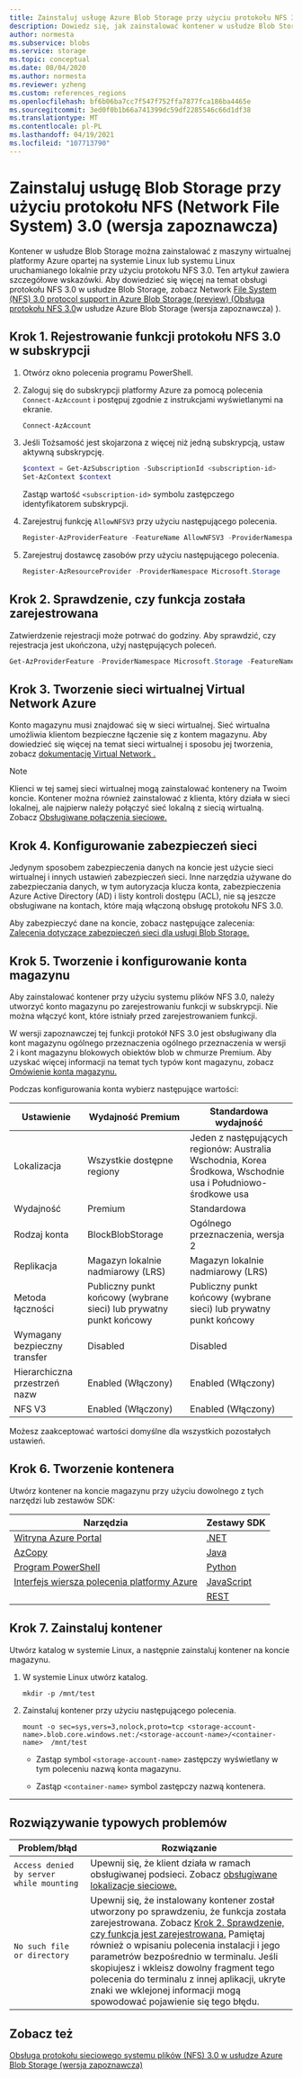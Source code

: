 ```yaml
---
title: Zainstaluj usługę Azure Blob Storage przy użyciu protokołu NFS 3.0 (wersja zapoznawcza) | Microsoft Docs
description: Dowiedz się, jak zainstalować kontener w usłudze Blob Storage z maszyny wirtualnej platformy Azure lub klienta uruchamianego lokalnie przy użyciu protokołu NFS 3.0.
author: normesta
ms.subservice: blobs
ms.service: storage
ms.topic: conceptual
ms.date: 08/04/2020
ms.author: normesta
ms.reviewer: yzheng
ms.custom: references_regions
ms.openlocfilehash: bf6b06ba7cc7f547f752ffa7877fca186ba4465e
ms.sourcegitcommit: 3ed0f0b1b66a741399dc59df2285546c66d1df38
ms.translationtype: MT
ms.contentlocale: pl-PL
ms.lasthandoff: 04/19/2021
ms.locfileid: "107713790"
---
```

# <a name="mount-blob-storage-by-using-the-network-file-system-nfs-30-protocol-preview"></a>Zainstaluj usługę Blob Storage przy użyciu protokołu NFS (Network File System) 3.0 (wersja zapoznawcza)

Kontener w usłudze Blob Storage można zainstalować z maszyny wirtualnej platformy Azure opartej na systemie Linux lub systemu Linux uruchamianego lokalnie przy użyciu protokołu NFS 3.0. Ten artykuł zawiera szczegółowe wskazówki. Aby dowiedzieć się więcej na temat obsługi protokołu NFS 3.0 w usłudze Blob Storage, zobacz Network [File System (NFS) 3.0 protocol support in Azure Blob Storage (preview) (Obsługa protokołu NFS 3.0](network-file-system-protocol-support.md)w usłudze Azure Blob Storage (wersja zapoznawcza) ).

## <a name="step-1-register-the-nfs-30-protocol-feature-with-your-subscription"></a>Krok 1. Rejestrowanie funkcji protokołu NFS 3.0 w subskrypcji

1. Otwórz okno polecenia programu PowerShell. 

2. Zaloguj się do subskrypcji platformy Azure za pomocą polecenia `Connect-AzAccount` i postępuj zgodnie z instrukcjami wyświetlanymi na ekranie.

   ```powershell
   Connect-AzAccount
   ```

3. Jeśli Tożsamość jest skojarzona z więcej niż jedną subskrypcją, ustaw aktywną subskrypcję.

   ```powershell
   $context = Get-AzSubscription -SubscriptionId <subscription-id>
   Set-AzContext $context
   ```
   
   Zastąp wartość `<subscription-id>` symbolu zastępczego identyfikatorem subskrypcji.

4. Zarejestruj funkcję `AllowNFSV3` przy użyciu następującego polecenia.

   ```powershell
   Register-AzProviderFeature -FeatureName AllowNFSV3 -ProviderNamespace Microsoft.Storage 
   ```

5. Zarejestruj dostawcę zasobów przy użyciu następującego polecenia.
    
   ```powershell
   Register-AzResourceProvider -ProviderNamespace Microsoft.Storage   
   ```

## <a name="step-2-verify-that-the-feature-is-registered"></a>Krok 2. Sprawdzenie, czy funkcja została zarejestrowana 

Zatwierdzenie rejestracji może potrwać do godziny. Aby sprawdzić, czy rejestracja jest ukończona, użyj następujących poleceń.

```powershell
Get-AzProviderFeature -ProviderNamespace Microsoft.Storage -FeatureName AllowNFSV3
```

## <a name="step-3-create-an-azure-virtual-network-vnet"></a>Krok 3. Tworzenie sieci wirtualnej Virtual Network Azure

Konto magazynu musi znajdować się w sieci wirtualnej. Sieć wirtualna umożliwia klientom bezpieczne łączenie się z kontem magazynu. Aby dowiedzieć się więcej na temat sieci wirtualnej i sposobu jej tworzenia, zobacz [dokumentację Virtual Network .](../../virtual-network/index.yml)

> [!NOTE]
> Klienci w tej samej sieci wirtualnej mogą zainstalować kontenery na Twoim koncie. Kontener można również zainstalować z klienta, który działa w sieci lokalnej, ale najpierw należy połączyć sieć lokalną z siecią wirtualną. Zobacz [Obsługiwane połączenia sieciowe.](network-file-system-protocol-support.md#supported-network-connections)

## <a name="step-4-configure-network-security"></a>Krok 4. Konfigurowanie zabezpieczeń sieci

Jedynym sposobem zabezpieczenia danych na koncie jest użycie sieci wirtualnej i innych ustawień zabezpieczeń sieci. Inne narzędzia używane do zabezpieczania danych, w tym autoryzacja klucza konta, zabezpieczenia Azure Active Directory (AD) i listy kontroli dostępu (ACL), nie są jeszcze obsługiwane na kontach, które mają włączoną obsługę protokołu NFS 3.0.

Aby zabezpieczyć dane na koncie, zobacz następujące zalecenia: [Zalecenia dotyczące zabezpieczeń sieci dla usługi Blob Storage.](security-recommendations.md#networking)

## <a name="step-5-create-and-configure-a-storage-account"></a>Krok 5. Tworzenie i konfigurowanie konta magazynu

Aby zainstalować kontener przy użyciu systemu plików NFS 3.0, należy utworzyć konto magazynu po zarejestrowaniu funkcji w subskrypcji.  Nie można włączyć kont, które istniały przed zarejestrowaniem funkcji.

W wersji zapoznawczej tej funkcji protokół NFS 3.0 jest obsługiwany dla kont magazynu ogólnego przeznaczenia ogólnego przeznaczenia w wersji 2 i kont magazynu blokowych obiektów blob w chmurze Premium. Aby uzyskać więcej informacji na temat tych typów kont magazynu, zobacz [Omówienie konta magazynu.](../common/storage-account-overview.md)

Podczas konfigurowania konta wybierz następujące wartości:

|Ustawienie | Wydajność Premium | Standardowa wydajność  
|----|---|---|
|Lokalizacja|Wszystkie dostępne regiony |Jeden z następujących regionów: Australia Wschodnia, Korea Środkowa, Wschodnie usa i Południowo-środkowe usa   
|Wydajność|Premium| Standardowa
|Rodzaj konta|BlockBlobStorage| Ogólnego przeznaczenia, wersja 2
|Replikacja|Magazyn lokalnie nadmiarowy (LRS)| Magazyn lokalnie nadmiarowy (LRS)
|Metoda łączności|Publiczny punkt końcowy (wybrane sieci) lub prywatny punkt końcowy |Publiczny punkt końcowy (wybrane sieci) lub prywatny punkt końcowy
|Wymagany bezpieczny transfer|Disabled|Disabled
|Hierarchiczna przestrzeń nazw|Enabled (Włączony)|Enabled (Włączony)
|NFS V3|Enabled (Włączony) |Enabled (Włączony) 

Możesz zaakceptować wartości domyślne dla wszystkich pozostałych ustawień. 

## <a name="step-6-create-a-container"></a>Krok 6. Tworzenie kontenera

Utwórz kontener na koncie magazynu przy użyciu dowolnego z tych narzędzi lub zestawów SDK:

|Narzędzia|Zestawy SDK|
|---|---|
|[Witryna Azure Portal](https://portal.azure.com)|[.NET](data-lake-storage-directory-file-acl-dotnet.md#create-a-container)|
|[AzCopy](../common/storage-use-azcopy-v10.md#transfer-data)|[Java](data-lake-storage-directory-file-acl-java.md)|
|[Program PowerShell](data-lake-storage-directory-file-acl-powershell.md#create-a-container)|[Python](data-lake-storage-directory-file-acl-python.md#create-a-container)|
|[Interfejs wiersza polecenia platformy Azure](data-lake-storage-directory-file-acl-cli.md#create-a-container)|[JavaScript](data-lake-storage-directory-file-acl-javascript.md)|
||[REST](/rest/api/storageservices/create-container)|

## <a name="step-7-mount-the-container"></a>Krok 7. Zainstaluj kontener

Utwórz katalog w systemie Linux, a następnie zainstaluj kontener na koncie magazynu.

1. W systemie Linux utwórz katalog.

   ```
   mkdir -p /mnt/test
   ```

2. Zainstaluj kontener przy użyciu następującego polecenia.

   ```
   mount -o sec=sys,vers=3,nolock,proto=tcp <storage-account-name>.blob.core.windows.net:/<storage-account-name>/<container-name>  /mnt/test
   ```

   - Zastąp symbol `<storage-account-name>` zastępczy wyświetlany w tym poleceniu nazwą konta magazynu.  

   - Zastąp `<container-name>` symbol zastępczy nazwą kontenera.

---

## <a name="resolve-common-issues"></a>Rozwiązywanie typowych problemów

|Problem/błąd | Rozwiązanie|
|---|---|
|`Access denied by server while mounting`|Upewnij się, że klient działa w ramach obsługiwanej podsieci. Zobacz [obsługiwane lokalizacje sieciowe.](network-file-system-protocol-support.md#supported-network-connections)|
|`No such file or directory`| Upewnij się, że instalowany kontener został utworzony po sprawdzeniu, że funkcja została zarejestrowana. Zobacz [Krok 2. Sprawdzenie, czy funkcja jest zarejestrowana.](#step-2-verify-that-the-feature-is-registered) Pamiętaj również o wpisaniu polecenia instalacji i jego parametrów bezpośrednio w terminalu. Jeśli skopiujesz i wkleisz dowolny fragment tego polecenia do terminalu z innej aplikacji, ukryte znaki we wklejonej informacji mogą spowodować pojawienie się tego błędu.|

## <a name="see-also"></a>Zobacz też

[Obsługa protokołu sieciowego systemu plików (NFS) 3.0 w usłudze Azure Blob Storage (wersja zapoznawcza)](network-file-system-protocol-support.md)
